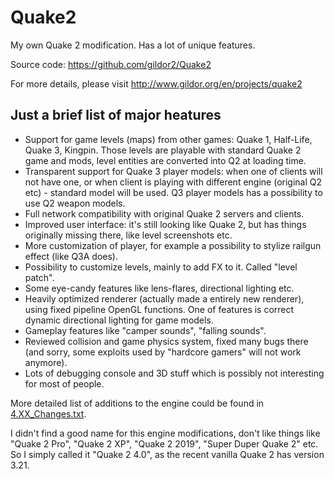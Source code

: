 Quake2
======

My own Quake 2 modification. Has a lot of unique features.

Source code: https://github.com/gildor2/Quake2

For more details, please visit http://www.gildor.org/en/projects/quake2

## Just a brief list of major heatures

- Support for game levels (maps) from other games: Quake 1, Half-Life, Quake 3, Kingpin. Those levels are playable with standard Quake 2 game
  and mods, level entities are converted into Q2 at loading time.
- Transparent support for Quake 3 player models: when one of clients will not have one, or when client is playing with different engine
  (original Q2 etc) - standard model will be used. Q3 player models has a possibility to use Q2 weapon models.
- Full network compatibility with original Quake 2 servers and clients.
- Improved user interface: it's still looking like Quake 2, but has things originally missing there, like level screenshots etc.
- More customization of player, for example a possibility to stylize railgun effect (like Q3A does).
- Possibility to customize levels, mainly to add FX to it. Called "level patch".
- Some eye-candy features like lens-flares, directional lighting etc.
- Heavily optimized renderer (actually made a entirely new renderer), using fixed pipeline OpenGL functions. One of features is correct
  dynamic directional lighting for game models.
- Gameplay features like "camper sounds", "falling sounds".
- Reviewed collision and game physics system, fixed many bugs there (and sorry, some exploits used by "hardcore gamers" will not work anymore).
- Lots of debugging console and 3D stuff which is possibly not interesting for most of people.

More detailed list of additions to the engine could be found in [4.XX_Changes.txt](4.XX_Changes.txt).

I didn't find a good name for this engine modifications, don't like things like "Quake 2 Pro", "Quake 2 XP", "Quake 2 2019", "Super Duper Quake 2"
etc. So I simply called it "Quake 2 4.0", as the recent vanilla Quake 2 has version 3.21.